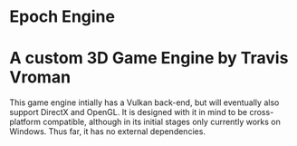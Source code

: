 # Epoch Engine

# A custom 3D Game Engine by Travis Vroman

This game engine intially has a Vulkan back-end, but will eventually also support DirectX and OpenGL. It is designed with it in mind to be cross-platform compatible, although in its initial stages only currently works on Windows. Thus far, it has no external dependencies.
